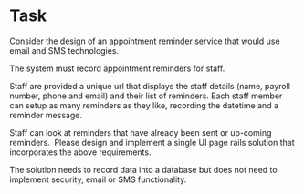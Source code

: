Task
====
Consider the design of an appointment reminder service that would use email and SMS technologies.   

The system must record appointment reminders for staff.

Staff are provided a unique url that displays the staff details (name, payroll number, phone and email) and their list of reminders. Each staff member can setup as many reminders as they like, recording the datetime and a reminder message. 

Staff can look at reminders that have already been sent or up-coming reminders.  Please design and implement a single UI page rails solution that incorporates the above requirements.

The solution needs to record data into a database but does not need to implement security, email or SMS functionality.